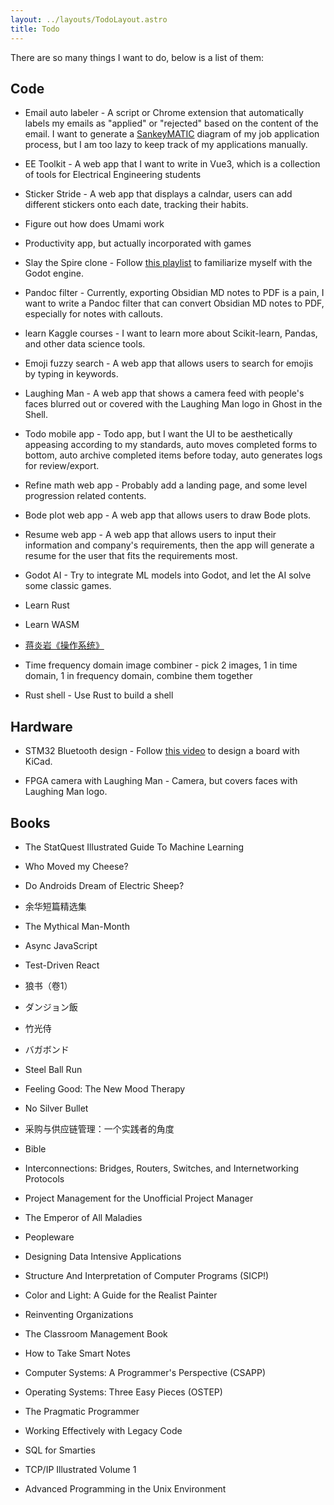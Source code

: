 ```yaml
---
layout: ../layouts/TodoLayout.astro
title: Todo
---
```

There are so many things I want to do, below is a list of them:

## Code

*   Email auto labeler - A script or Chrome extension that automatically labels my emails as "applied" or "rejected" based on the content of the email. I want to generate a [SankeyMATIC](https://sankeymatic.com/) diagram of my job application process, but I am too lazy to keep track of my applications manually.
    
*   EE Toolkit - A web app that I want to write in Vue3, which is a collection of tools for Electrical Engineering students
    
*   Sticker Stride - A web app that displays a calndar, users can add different stickers onto each date, tracking their habits.
    
*   Figure out how does Umami work
    
*   Productivity app, but actually incorporated with games
    
*   Slay the Spire clone - Follow [this playlist](https://www.youtube.com/playlist?list=PL6SABXRSlpH8CD71L7zye311cp9R4JazJ) to familiarize myself with the Godot engine.
    
*   Pandoc filter - Currently, exporting Obsidian MD notes to PDF is a pain, I want to write a Pandoc filter that can convert Obsidian MD notes to PDF, especially for notes with callouts.
    
*   learn Kaggle courses - I want to learn more about Scikit-learn, Pandas, and other data science tools.
    
*   Emoji fuzzy search - A web app that allows users to search for emojis by typing in keywords.
    
*   Laughing Man - A web app that shows a camera feed with people's faces blurred out or covered with the Laughing Man logo in Ghost in the Shell.
    
*   Todo mobile app - Todo app, but I want the UI to be aesthetically appeasing according to my standards, auto moves completed forms to bottom, auto archive completed items before today, auto generates logs for review/export.
    
*   Refine math web app - Probably add a landing page, and some level progression related contents.
    
*   Bode plot web app - A web app that allows users to draw Bode plots.
    
*   Resume web app - A web app that allows users to input their information and company's requirements, then the app will generate a resume for the user that fits the requirements most.
    
*   Godot AI - Try to integrate ML models into Godot, and let the AI solve some classic games.
    
*   Learn Rust
    
*   Learn WASM
    
*   [蒋炎岩《操作系统》](https://jyywiki.cn/)
    
*   Time frequency domain image combiner - pick 2 images, 1 in time domain, 1 in frequency domain, combine them together
    
*   Rust shell - Use Rust to build a shell
    

## Hardware

*   STM32 Bluetooth design - Follow [this video](https://www.youtube.com/watch?v=nkHFoxe0mrU&ab_channel=Phil%E2%80%99sLab) to design a board with KiCad.
    
*   FPGA camera with Laughing Man - Camera, but covers faces with Laughing Man logo.
    

## Books

*   The StatQuest Illustrated Guide To Machine Learning
    
*   Who Moved my Cheese?
    
*   Do Androids Dream of Electric Sheep?
    
*   余华短篇精选集
    
*   The Mythical Man-Month
    
*   Async JavaScript
    
*   Test-Driven React
    
*   狼书（卷1）
    
*   ダンジョン飯
    
*   竹光侍
    
*   バガボンド
    
*   Steel Ball Run
    
*   Feeling Good: The New Mood Therapy
    
*   No Silver Bullet
    
*   采购与供应链管理：一个实践者的角度
    
*   Bible
    
*   Interconnections: Bridges, Routers, Switches, and Internetworking Protocols
    
*   Project Management for the Unofficial Project Manager
    
*   The Emperor of All Maladies
    
*   Peopleware
    
*   Designing Data Intensive Applications
    
*   Structure And Interpretation of Computer Programs (SICP!)
    
*   Color and Light: A Guide for the Realist Painter
    
*   Reinventing Organizations
    
*   The Classroom Management Book
    
*   How to Take Smart Notes
    
*   Computer Systems: A Programmer's Perspective (CSAPP)
    
*   Operating Systems: Three Easy Pieces (OSTEP)
    
*   The Pragmatic Programmer
    
*   Working Effectively with Legacy Code
    
*   SQL for Smarties
    
*   TCP/IP Illustrated Volume 1
    
*   Advanced Programming in the Unix Environment